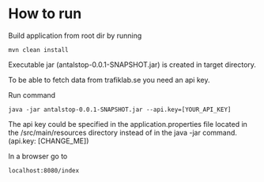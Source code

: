 # How to run

Build application from root dir by running

```mvn clean install```

Executable jar (antalstop-0.0.1-SNAPSHOT.jar) is created in target directory.

To be able to fetch data from trafiklab.se you need an api key.

Run command 

```java -jar antalstop-0.0.1-SNAPSHOT.jar --api.key=[YOUR_API_KEY]```

The api key could be specified in the application.properties file located in the /src/main/resources directory
instead of in the java -jar command. (api.key: [CHANGE_ME])

In a browser go to 

```localhost:8080/index```

